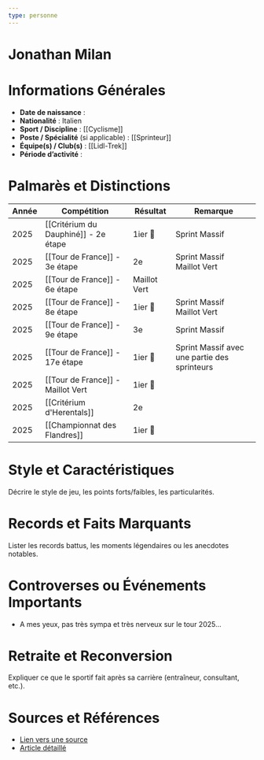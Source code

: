 ```yaml
---
type: personne
---
```


# Jonathan Milan

# Informations Générales
- **Date de naissance** :  
- **Nationalité** :  Italien
- **Sport / Discipline** :  [[Cyclisme]]
- **Poste / Spécialité** (si applicable) :  [[Sprinteur]]
- **Équipe(s) / Club(s)** :  [[Lidl-Trek]]
- **Période d’activité** :  

# Palmarès et Distinctions
| Année | Compétition                          | Résultat     | Remarque                                     |
| ----- | ------------------------------------ | ------------ | -------------------------------------------- |
| 2025  | [[Critérium du Dauphiné]] - 2e étape | 1ier 🥇      | Sprint Massif                                |
| 2025  | [[Tour de France]] - 3e étape        | 2e           | Sprint Massif<br>Maillot Vert                |
| 2025  | [[Tour de France]] - 6e étape        | Maillot Vert |                                              |
| 2025  | [[Tour de France]] - 8e étape        | 1ier  🥇     | Sprint Massif<br>Maillot Vert                |
| 2025  | [[Tour de France]] - 9e étape        | 3e           | Sprint Massif                                |
| 2025  | [[Tour de France]] - 17e étape       | 1ier  🥇     | Sprint Massif avec une partie des sprinteurs |
| 2025  | [[Tour de France]] - Maillot Vert    | 1ier 🥇      |                                              |
| 2025  | [[Critérium d'Herentals]]            | 2e           |                                              |
| 2025  | [[Championnat des Flandres]]         | 1ier 🥇      |                                              |

# Style et Caractéristiques
Décrire le style de jeu, les points forts/faibles, les particularités.

# Records et Faits Marquants
Lister les records battus, les moments légendaires ou les anecdotes notables.

# Controverses ou Événements Importants
- A mes yeux, pas très sympa et très nerveux sur le tour 2025...

# Retraite et Reconversion
Expliquer ce que le sportif fait après sa carrière (entraîneur, consultant, etc.).

# Sources et Références
- [Lien vers une source](#)
- [Article détaillé](#)

